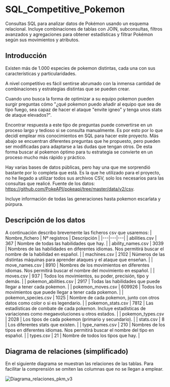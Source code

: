 # SQL_Competitive_Pokemon
Consultas SQL para analizar datos de Pokémon usando un esquema relacional. Incluye combinaciones de tablas con JOIN, subconsultas, filtros avanzados y agregaciones para obtener estadísticas y filtrar Pokémon según sus movimientos y atributos.

## Introducción
Existen más de 1.000 especies de pokemon distintas, cada una con sus características y particularidades. 

A nivel competitivo es fácil sentirse abrumado con la inmensa cantidad de combinaciones y estrategias distintas que se pueden crear. 

Cuando uno busca la forma de optimizar a su equipo pokemon pueden surgir preguntas cómo "¿qué pokemon puedo añadir al equipo que sea de tipo fuego, sea capaz de hacer el ataque "envite igneo" y tenga unos stats de ataque elevados?". 

Encontrar respuesta a este tipo de preguntas puede convertirse en un proceso largo y tedioso si se consulta manualmente. Es por esto por lo que decidí emplear mis conocimientos en SQL para hacer este proyecto. Más abajo se encuentran diferentes preguntas que he propuesto, pero pueden ser modificadas para adaptarse a las dudas que tengan otros. De esta forma buscar al pokemon óptimo para tu estrategia se convierte en un proceso mucho más rápido y práctico.  

Hay varias bases de datos públicas, pero hay una que me sorprendió bastante por lo completa que está. Es la que he utilizado para el proyecto, no he llegado a utilizar todos sus archivos CSV, solo los necesarios para las consultas que realicé. 
Fuente de los datos: https://github.com/PokeAPI/pokeapi/tree/master/data/v2/csv. 

Incluye información de todas las generaciones hasta pokemon escarlata y púrpura.

## Descripción de los datos

A continuación describo brevemente las ficheros csv que usaremos: 
| Nombre_fichero | Nº registros | Descripción |
|---|---|---|
| abilities.csv | 367 | Nombre de todas las habilidades que hay. |
| ability_names.csv | 3039 | Nombres de las habilidades en diferentes idiomas. Nos permitirá buscar el nombre de la habilidad en español. |
| machines.csv | 2102 | Números de las distintas máquinas para aprender ataques y el ataque que enseñan. |
| move_names.csv | 8910 | Nombres de los movimientos en diferentes idiomas. Nos permitirá buscar el nombre del movimiento en español. |
| moves.csv | 937 | Todos los movimientos, su poder, precisión, tipo y demás. |
| pokemon_abilities.csv | 2917 | Todas las habilidades que puede llegar a tener cada pokemon. |
| pokemon_moves.csv | 609926 | Todos los movimientos que puede llegar a tener cada pokemon. |
| pokemon_species.csv | 1025 | Nombre de cada pokemon, junto con otros datos como color o si es legendario. |
| pokemon_stats.csv | 7812 | Las estadísticas de combate de cada pokemon. Incluye estadísticas de variaciones como megaevoluciones u otros estados. |
| pokemon_types.csv | 2028 | Los tipos de cada pokemon (primario y secundario). |
| stats.csv | 8 | Los diferentes stats que existen. |
| type_names.csv | 210 | Nombres de los tipos en diferentes idiomas. Nos permitirá buscar el nombre del tipo en español. |
| types.csv | 21 | Nombre de todos los tipos que hay. |

## Diagrama de relaciones (simplificado)
En el siguiente diagrama se muestran las relaciones de las tablas. Para facilitar la comprensión se omiten las columnas que no se llegan a emplear.

![Diagrama_relaciones_pkm_v3](https://github.com/user-attachments/assets/d52df2f6-3c24-43da-a447-38d28c7822ba)
